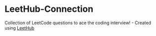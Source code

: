 # LeetHub-Connection
Collection of LeetCode questions to ace the coding interview! - Created using [LeetHub](https://github.com/QasimWani/LeetHub)
